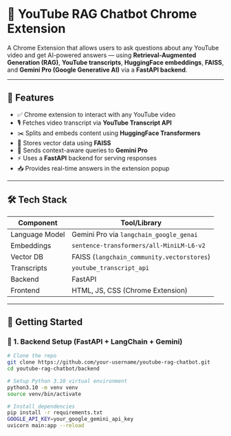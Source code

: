 # 🧠 YouTube RAG Chatbot Chrome Extension

A Chrome Extension that allows users to ask questions about any YouTube video and get AI-powered answers — using **Retrieval-Augmented Generation (RAG)**, **YouTube transcripts**, **HuggingFace embeddings**, **FAISS**, and **Gemini Pro (Google Generative AI)** via a **FastAPI backend**.

---

## 📌 Features

- ✅ Chrome extension to interact with any YouTube video
- 🎙️ Fetches video transcript via **YouTube Transcript API**
- ✂️ Splits and embeds content using **HuggingFace Transformers**
- 💾 Stores vector data using **FAISS**
- 🧠 Sends context-aware queries to **Gemini Pro**
- ⚡ Uses a **FastAPI** backend for serving responses
- 📥 Provides real-time answers in the extension popup

---

## 🛠 Tech Stack

| Component         | Tool/Library                            |
|------------------|------------------------------------------|
| Language Model    | Gemini Pro via `langchain_google_genai` |
| Embeddings        | `sentence-transformers/all-MiniLM-L6-v2`|
| Vector DB         | FAISS (`langchain_community.vectorstores`) |
| Transcripts       | `youtube_transcript_api`                |
| Backend           | FastAPI                                 |
| Frontend          | HTML, JS, CSS (Chrome Extension)        |

---

## 🚀 Getting Started

### 🔧 1. Backend Setup (FastAPI + LangChain + Gemini)

```bash
# Clone the repo
git clone https://github.com/your-username/youtube-rag-chatbot.git
cd youtube-rag-chatbot/backend

# Setup Python 3.10 virtual environment
python3.10 -m venv venv
source venv/bin/activate

# Install dependencies
pip install -r requirements.txt
GOOGLE_API_KEY=your_google_gemini_api_key
uvicorn main:app --reload
